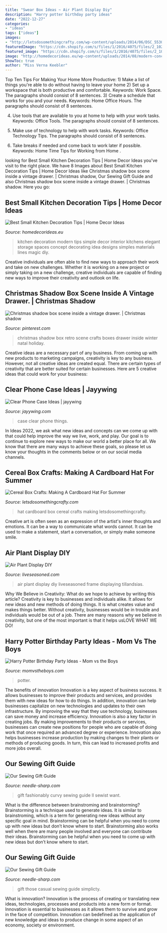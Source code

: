 ```yaml
---
title: "Swear Box Ideas ~ Air Plant Display Diy"
description: "Harry potter birthday party ideas"
date: "2022-12-27"
categories:
- "ideas"
tags: ["ideas"]
images:
- "http://letsdosomethingcrafty.com/wp-content/uploads/2014/06/DSC_5530.jpg"
featuredImage: "https://cdn.shopify.com/s/files/1/2016/4075/files/2_1024x1024.png?v=1574459299"
featured_image: "https://cdn.shopify.com/s/files/1/2016/4075/files/2_1024x1024.png?v=1574459299"
image: "http://homedecorideas.eu/wp-content/uploads/2014/08/modern-concept-for-small-kitchen-design.jpg"
ShowToc: true
author: "Miss Verna Keebler"
---
```



Top Ten Tips For Making Your Home More Productive: 1) Make a list of things you're able to do without having to leave your home
2) Set up a workspace that is both productive and comfortable. Keywords: Work Space. The paragraphs should consist of 8 sentences.
3) Create a schedule that works for you and your needs. Keywords: Home Office Hours. The paragraphs should consist of 8 sentences.

4) Use tools that are available to you at home to help with your work tasks. Keywords: Office Tools. The paragraphs should consist of 8 sentences.

5) Make use of technology to help with work tasks. Keywords: Office Technology Tips. The paragraphs should consist of 8 sentences.

6) Take breaks if needed and come back to work later if possible. Keywords: Home Time Tips for Working from Home .

	

		
looking for Best Small Kitchen Decoration Tips | Home Decor Ideas you've visit to the right place. We have 8 Images about Best Small Kitchen Decoration Tips | Home Decor Ideas like Christmas shadow box scene inside a vintage drawer. | Christmas shadow, Our Sewing Gift Guide and also Christmas shadow box scene inside a vintage drawer. | Christmas shadow. Here you go:
		
    
## Best Small Kitchen Decoration Tips | Home Decor Ideas

<img loading=lazy src="http://homedecorideas.eu/wp-content/uploads/2014/08/modern-concept-for-small-kitchen-design.jpg" onerror="this.onerror=null;this.src='https://tse2.mm.bing.net/th?id=OIP.YusiBjXKH8rNxTTphL9_ugHaLH&amp;pid=15.1';" alt="Best Small Kitchen Decoration Tips | Home Decor Ideas">

_Source: homedecorideas.eu_

>kitchen decoration modern tips simple decor interior kitchens elegant storage spaces concept decorating idea designs simples materials lines magic diy. 

	

Creative individuals are often able to find new ways to approach their work and take on new challenges. Whether it is working on a new project or simply taking on a new challenge, creative individuals are capable of finding new ways to improve their creativity and outlook on life.

    
## Christmas Shadow Box Scene Inside A Vintage Drawer. | Christmas Shadow

<img loading=lazy src="https://i.pinimg.com/originals/3a/4e/25/3a4e254b96e52b17999fbd28f22f1673.jpg" onerror="this.onerror=null;this.src='https://tse4.mm.bing.net/th?id=OIP.eWZ4doQj1Op3g1atidPnugHaJ4&amp;pid=15.1';" alt="Christmas shadow box scene inside a vintage drawer. | Christmas shadow">

_Source: pinterest.com_

>christmas shadow box retro scene crafts boxes drawer inside winter natal holiday. 

	

Creative ideas are a necessary part of any business. From coming up with new products to marketing campaigns, creativity is key to any business. However, not all creative ideas are created equal. There are certain types of creativity that are better suited for certain businesses. Here are 5 creative ideas that could work for your business:

    
## Clear Phone Case Ideas | Jayywing

<img loading=lazy src="https://jayywing.com/wp-content/uploads/2018/02/jayywing-blog-clear-phone-case-ideas-2.jpg" onerror="this.onerror=null;this.src='https://tse2.mm.bing.net/th?id=OIP.iRexnn38c8Oo9BLcCU0koQHaLB&amp;pid=15.1';" alt="Clear Phone Case Ideas | jayywing">

_Source: jayywing.com_

>case clear phone things. 

	

In Ideas 2022, we ask what new ideas and concepts can we come up with that could help improve the way we live, work, and play. Our goal is to continue to explore new ways to make our world a better place for all. We know that there are many ways to achieve these goals, so please let us know your thoughts in the comments below or on our social media channels.

    
## Cereal Box Crafts: Making A Cardboard Hat For Summer

<img loading=lazy src="http://letsdosomethingcrafty.com/wp-content/uploads/2014/06/DSC_5530.jpg" onerror="this.onerror=null;this.src='https://tse2.mm.bing.net/th?id=OIP.7gP0MrqHVgPJNvR6PmsaowHaE8&amp;pid=15.1';" alt="Cereal Box Crafts: Making A Cardboard Hat For Summer">

_Source: letsdosomethingcrafty.com_

>hat cardboard box cereal crafts making letsdosomethingcrafty. 

	

Creative art is often seen as an expression of the artist's inner thoughts and emotions. It can be a way to communicate what words cannot. It can be used to make a statement, start a conversation, or simply make someone smile.

    
## Air Plant Display DIY

<img loading=lazy src="http://liveseasoned.com/wp-content/uploads/2014/06/liveseasoned_summer14_airplants-2.jpg" onerror="this.onerror=null;this.src='https://tse1.mm.bing.net/th?id=OIP.cpDvNW8-sYpoHQFjcY9UKQHaE6&amp;pid=15.1';" alt="Air Plant Display DIY">

_Source: liveseasoned.com_

>air plant display diy liveseasoned frame displaying tillandsias. 

	

Why We Believe in Creativity: What do we hope to achieve by writing this article?
Creativity is key to businesses and individuals alike. It allows for new ideas and new methods of doing things. It is what creates value and makes things better. Without creativity, businesses would be in trouble and individuals would be out of a job. There are many reasons why we believe in creativity, but one of the most important is that it helps usLOVE WHAT WE DO!

    
## Harry Potter Birthday Party Ideas - Mom Vs The Boys

<img loading=lazy src="https://momvstheboys.com/wp-content/uploads/2018/05/Harry-Potter-Birthday-Party-Ideas-pm.jpg" onerror="this.onerror=null;this.src='https://tse4.mm.bing.net/th?id=OIP.MeYow8xDienbxe805FYODgHaWO&amp;pid=15.1';" alt="Harry Potter Birthday Party Ideas - Mom vs the Boys">

_Source: momvstheboys.com_

>potter. 

	

The benefits of innovation
Innovation is a key aspect of business success. It allows businesses to improve their products and services, and provides them with new ideas for how to do things. In addition, innovation can help businesses capitalize on new technologies and updates to their own infrastructure. By improving the way that they use technology, businesses can save money and increase efficiency.
Innovation is also a key factor in creating jobs. By making improvements to their products or services, businesses can create new positions for people who are capable of doing work that once required an advanced degree or experience. Innovation also helps businesses increase production by making changes to their plants or methods of producing goods. In turn, this can lead to increased profits and more jobs overall.

    
## Our Sewing Gift Guide

<img loading=lazy src="https://cdn.shopify.com/s/files/1/2016/4075/files/1_1024x1024.png?v=1574458781" onerror="this.onerror=null;this.src='https://tse1.mm.bing.net/th?id=OIP.9gc3HD7DIzXGqErdEFGNCAHaF7&amp;pid=15.1';" alt="Our Sewing Gift Guide">

_Source: needle-sharp.com_

>gift fashionably curvy sewing guide ll sewist want. 

	

What is the difference between brainstroming and brainstorming?
Brainstorming is a technique used to generate ideas. It is similar to brainstroming, which is a term for generating new ideas without any specific goal in mind. Brainstorming can be helpful when you need to come up with new ideas but don’t know where to start.  Brainstorming also works well when there are many people involved and everyone can contribute their ideas. Brainstorming can be helpful when you need to come up with new ideas but don’t know where to start.

    
## Our Sewing Gift Guide

<img loading=lazy src="https://cdn.shopify.com/s/files/1/2016/4075/files/2_1024x1024.png?v=1574459299" onerror="this.onerror=null;this.src='https://tse4.mm.bing.net/th?id=OIP.1z8Jb7QMTjoQ1w_oMx5--QHaF7&amp;pid=15.1';" alt="Our Sewing Gift Guide">

_Source: needle-sharp.com_

>gift those casual sewing guide simplicty. 

	

What is innovation?
Innovation is the process of creating or translating new ideas, technologies, processes and products into a new form or format. Innovation is essential to businesses as it allows them to survive and grow in the face of competition. Innovation can bedefined as the application of new knowledge and ideas to produce change in some aspect of an economy, society or environment.

